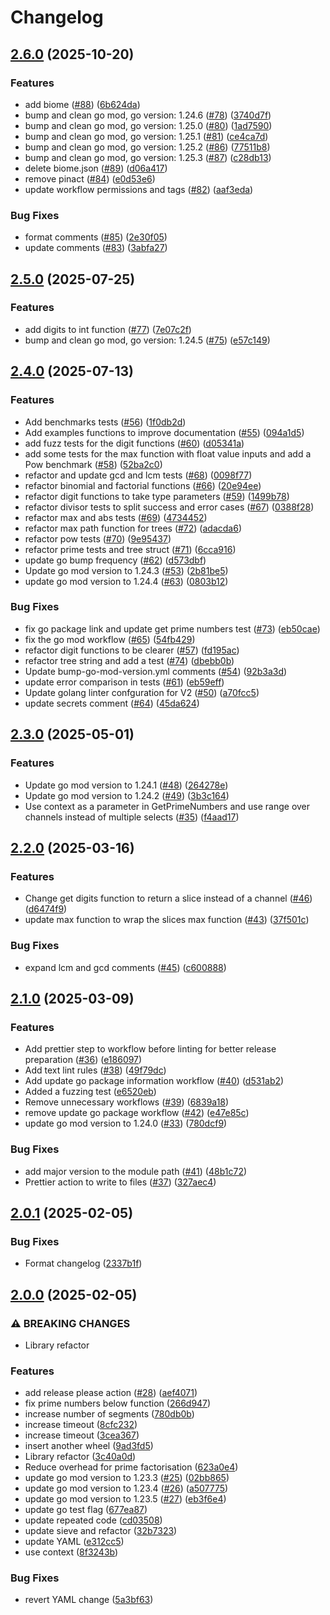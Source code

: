 # Changelog

## [2.6.0](https://github.com/andrew-field/maths/compare/v2.5.0...v2.6.0) (2025-10-20)


### Features

* add biome ([#88](https://github.com/andrew-field/maths/issues/88)) ([6b624da](https://github.com/andrew-field/maths/commit/6b624da59fd5ccbea58dce9c542062c8f77799eb))
* bump and clean go mod, go version: 1.24.6 ([#78](https://github.com/andrew-field/maths/issues/78)) ([3740d7f](https://github.com/andrew-field/maths/commit/3740d7fa4ba6a61d962e5d4a2204c282a272abb2))
* bump and clean go mod, go version: 1.25.0 ([#80](https://github.com/andrew-field/maths/issues/80)) ([1ad7590](https://github.com/andrew-field/maths/commit/1ad759078d5aba1bcd108e184f5facc3d5cb7066))
* bump and clean go mod, go version: 1.25.1 ([#81](https://github.com/andrew-field/maths/issues/81)) ([ce4ca7d](https://github.com/andrew-field/maths/commit/ce4ca7d6ef18fb260acea3f8d1c6fd3e20e1e3d1))
* bump and clean go mod, go version: 1.25.2 ([#86](https://github.com/andrew-field/maths/issues/86)) ([77511b8](https://github.com/andrew-field/maths/commit/77511b85ca8549cc5ad634bfe7403a79d12bbf60))
* bump and clean go mod, go version: 1.25.3 ([#87](https://github.com/andrew-field/maths/issues/87)) ([c28db13](https://github.com/andrew-field/maths/commit/c28db1368b1de91f66592ad420ae7828e793d44c))
* delete biome.json ([#89](https://github.com/andrew-field/maths/issues/89)) ([d06a417](https://github.com/andrew-field/maths/commit/d06a4179c44ff19ab37404a65894b5eac8c24afb))
* remove pinact ([#84](https://github.com/andrew-field/maths/issues/84)) ([e0d53e6](https://github.com/andrew-field/maths/commit/e0d53e63c1fc03b5b22cea1593ae38d6fe8eb3a6))
* update workflow permissions and tags ([#82](https://github.com/andrew-field/maths/issues/82)) ([aaf3eda](https://github.com/andrew-field/maths/commit/aaf3eda8381d823cf7fe1ce5a92b454783de3dd3))


### Bug Fixes

* format comments ([#85](https://github.com/andrew-field/maths/issues/85)) ([2e30f05](https://github.com/andrew-field/maths/commit/2e30f056bc88c05a549a32dce6c9b6eb9935f426))
* update comments ([#83](https://github.com/andrew-field/maths/issues/83)) ([3abfa27](https://github.com/andrew-field/maths/commit/3abfa27bd054faca7583c4d0a633644188df4c1d))

## [2.5.0](https://github.com/andrew-field/maths/compare/v2.4.0...v2.5.0) (2025-07-25)


### Features

* add digits to int function ([#77](https://github.com/andrew-field/maths/issues/77)) ([7e07c2f](https://github.com/andrew-field/maths/commit/7e07c2f1dc4d99e8c405ed0404a6a1519220efda))
* bump and clean go mod, go version: 1.24.5 ([#75](https://github.com/andrew-field/maths/issues/75)) ([e57c149](https://github.com/andrew-field/maths/commit/e57c149fb1f90af5d0632df9fa6294438a3657fb))

## [2.4.0](https://github.com/andrew-field/maths/compare/v2.3.0...v2.4.0) (2025-07-13)


### Features

* Add benchmarks tests ([#56](https://github.com/andrew-field/maths/issues/56)) ([1f0db2d](https://github.com/andrew-field/maths/commit/1f0db2dc957fd1479a240a583d999459004540d5))
* Add examples functions to improve documentation ([#55](https://github.com/andrew-field/maths/issues/55)) ([094a1d5](https://github.com/andrew-field/maths/commit/094a1d54ef84d7f2a44b7fc24ce2baac40832d75))
* add fuzz tests for the digit functions ([#60](https://github.com/andrew-field/maths/issues/60)) ([d05341a](https://github.com/andrew-field/maths/commit/d05341a7b623ba2ccbbdad81c4938256e17c6a2e))
* add some tests for the max function with float value inputs and add a Pow benchmark ([#58](https://github.com/andrew-field/maths/issues/58)) ([52ba2c0](https://github.com/andrew-field/maths/commit/52ba2c00ffb9d3a1e16e48ede9fcdf25bc1f2a87))
* refactor and update gcd and lcm tests ([#68](https://github.com/andrew-field/maths/issues/68)) ([0098f77](https://github.com/andrew-field/maths/commit/0098f776e357c70462ed3ba76afdf5f1bf63e283))
* refactor binomial and factorial functions ([#66](https://github.com/andrew-field/maths/issues/66)) ([20e94ee](https://github.com/andrew-field/maths/commit/20e94ee9ba7c0871d9ab7ed2f32158485664fae3))
* refactor digit functions to take type parameters ([#59](https://github.com/andrew-field/maths/issues/59)) ([1499b78](https://github.com/andrew-field/maths/commit/1499b78bdcc7c7918fae9f4818f8f5dfcc277980))
* refactor divisor tests to split success and error cases ([#67](https://github.com/andrew-field/maths/issues/67)) ([0388f28](https://github.com/andrew-field/maths/commit/0388f28be425be5caeb3295aacd7633c8882bcb3))
* refactor max and abs tests ([#69](https://github.com/andrew-field/maths/issues/69)) ([4734452](https://github.com/andrew-field/maths/commit/47344521bd996e65afcc7a2be3eaa24a2ada788a))
* refactor max path function for trees ([#72](https://github.com/andrew-field/maths/issues/72)) ([adacda6](https://github.com/andrew-field/maths/commit/adacda6283c0403116bfc1beafe7419f166da191))
* refactor pow tests ([#70](https://github.com/andrew-field/maths/issues/70)) ([9e95437](https://github.com/andrew-field/maths/commit/9e95437891afdcbba5922cf082bad571723bd313))
* refactor prime tests and tree struct ([#71](https://github.com/andrew-field/maths/issues/71)) ([6cca916](https://github.com/andrew-field/maths/commit/6cca916df582362c89c0a1ee833166472edd0cab))
* update go bump frequency ([#62](https://github.com/andrew-field/maths/issues/62)) ([d573dbf](https://github.com/andrew-field/maths/commit/d573dbf4a9327d3dbff1a5f3281c09293cab3922))
* Update go mod version to 1.24.3 ([#53](https://github.com/andrew-field/maths/issues/53)) ([2b81be5](https://github.com/andrew-field/maths/commit/2b81be50516db94fe02aea590585526ac68a7ffb))
* update go mod version to 1.24.4 ([#63](https://github.com/andrew-field/maths/issues/63)) ([0803b12](https://github.com/andrew-field/maths/commit/0803b1257cb908fc3fb7531090cc2937d671a7dd))


### Bug Fixes

* fix go package link and update get prime numbers test ([#73](https://github.com/andrew-field/maths/issues/73)) ([eb50cae](https://github.com/andrew-field/maths/commit/eb50cae0641e3dd37bfcc10d8b66b07644b966c7))
* fix the go mod workflow ([#65](https://github.com/andrew-field/maths/issues/65)) ([54fb429](https://github.com/andrew-field/maths/commit/54fb429db5ad6a254a35961b30705f4c539576fb))
* refactor digit functions to be clearer ([#57](https://github.com/andrew-field/maths/issues/57)) ([fd195ac](https://github.com/andrew-field/maths/commit/fd195ac70ec3b9df308b736f46a2d49770fd3095))
* refactor tree string and add a test ([#74](https://github.com/andrew-field/maths/issues/74)) ([dbebb0b](https://github.com/andrew-field/maths/commit/dbebb0b14f3f61f6ebccc299d8cf1731008e59e6))
* Update bump-go-mod-version.yml comments ([#54](https://github.com/andrew-field/maths/issues/54)) ([92b3a3d](https://github.com/andrew-field/maths/commit/92b3a3db0e5a69b94400bced3081142e6e399bdc))
* update error comparison in tests ([#61](https://github.com/andrew-field/maths/issues/61)) ([eb59eff](https://github.com/andrew-field/maths/commit/eb59eff2f6e04a397052fbf6fb9f488c73d9348c))
* Update golang linter confguration for V2 ([#50](https://github.com/andrew-field/maths/issues/50)) ([a70fcc5](https://github.com/andrew-field/maths/commit/a70fcc5638abef94ced3b8f449c1f308bac00559))
* update secrets comment ([#64](https://github.com/andrew-field/maths/issues/64)) ([45da624](https://github.com/andrew-field/maths/commit/45da624f36d4575d25c283df56e6b89ecb96c688))

## [2.3.0](https://github.com/andrew-field/maths/compare/v2.2.0...v2.3.0) (2025-05-01)


### Features

* Update go mod version to 1.24.1 ([#48](https://github.com/andrew-field/maths/issues/48)) ([264278e](https://github.com/andrew-field/maths/commit/264278e0f67cee42053c7af9e27fb3be5b4419ad))
* Update go mod version to 1.24.2 ([#49](https://github.com/andrew-field/maths/issues/49)) ([3b3c164](https://github.com/andrew-field/maths/commit/3b3c164277550c76ce6df34ba08d74131fdbb49d))
* Use context as a parameter in GetPrimeNumbers and use range over channels instead of multiple selects ([#35](https://github.com/andrew-field/maths/issues/35)) ([f4aad17](https://github.com/andrew-field/maths/commit/f4aad178606b234241d894b7ecd5a69f2c4a83a8))

## [2.2.0](https://github.com/andrew-field/maths/compare/v2.1.0...v2.2.0) (2025-03-16)


### Features

* Change get digits function to return a slice instead of a channel ([#46](https://github.com/andrew-field/maths/issues/46)) ([d6474f9](https://github.com/andrew-field/maths/commit/d6474f984dbf3cb0e8637f0bae9d1a515b2e5499))
* update max function to wrap the slices max function ([#43](https://github.com/andrew-field/maths/issues/43)) ([37f501c](https://github.com/andrew-field/maths/commit/37f501c2a7f67b8d985c1940e06f4f89f39616f4))


### Bug Fixes

* expand lcm and gcd comments ([#45](https://github.com/andrew-field/maths/issues/45)) ([c600888](https://github.com/andrew-field/maths/commit/c6008885a67c5f76e384a017acc3fa3324b82882))

## [2.1.0](https://github.com/andrew-field/maths/compare/v2.0.1...v2.1.0) (2025-03-09)


### Features

* Add prettier step to workflow before linting for better release preparation ([#36](https://github.com/andrew-field/maths/issues/36)) ([e186097](https://github.com/andrew-field/maths/commit/e1860979a580739d198f3453094395cae427a15e))
* Add text lint rules ([#38](https://github.com/andrew-field/maths/issues/38)) ([49f79dc](https://github.com/andrew-field/maths/commit/49f79dc1ae40c0ce65cc39366a95fef4dfaceaa4))
* Add update go package information workflow ([#40](https://github.com/andrew-field/maths/issues/40)) ([d531ab2](https://github.com/andrew-field/maths/commit/d531ab26da8089b92261361fccdf905e1615af46))
* Added a fuzzing test ([e6520eb](https://github.com/andrew-field/maths/commit/e6520eb2f37ee05b84094159227e280e785e2f25))
* Remove unnecessary workflows ([#39](https://github.com/andrew-field/maths/issues/39)) ([6839a18](https://github.com/andrew-field/maths/commit/6839a18f21564817ca6364821a67afd9fd272545))
* remove update go package workflow ([#42](https://github.com/andrew-field/maths/issues/42)) ([e47e85c](https://github.com/andrew-field/maths/commit/e47e85c7bcedab9f3e114bbde44db7c7e9ffa6eb))
* update go mod version to 1.24.0 ([#33](https://github.com/andrew-field/maths/issues/33)) ([780dcf9](https://github.com/andrew-field/maths/commit/780dcf93b613aff4b4057f26b5e45dd7c663c10d))


### Bug Fixes

* add major version to the module path ([#41](https://github.com/andrew-field/maths/issues/41)) ([48b1c72](https://github.com/andrew-field/maths/commit/48b1c72515ba62267933413d1100b71ab52c4a36))
* Prettier action to write to files ([#37](https://github.com/andrew-field/maths/issues/37)) ([327aec4](https://github.com/andrew-field/maths/commit/327aec42b29506dda28767561757e24474fe24f5))

## [2.0.1](https://github.com/andrew-field/maths/compare/v2.0.0...v2.0.1) (2025-02-05)


### Bug Fixes

* Format changelog ([2337b1f](https://github.com/andrew-field/maths/commit/2337b1fc2cb42608032f61a889ad6961807b8116))

## [2.0.0](https://github.com/andrew-field/maths/compare/v1.1.1...v2.0.0) (2025-02-05)


### ⚠ BREAKING CHANGES

* Library refactor

### Features

* add release please action ([#28](https://github.com/andrew-field/maths/issues/28)) ([aef4071](https://github.com/andrew-field/maths/commit/aef407131924d11893aa36188e203fa782ec558b))
* fix prime numbers below function ([266d947](https://github.com/andrew-field/maths/commit/266d947efd8c2b6492ef65a9be6636719548d37e))
* increase number of segments ([780db0b](https://github.com/andrew-field/maths/commit/780db0bddaf256a491601003188ac9ef8b80be2e))
* increase timeout ([8cfc232](https://github.com/andrew-field/maths/commit/8cfc232d8214d491c369b356fcb39d94d783b2ea))
* increase timeout ([3cea367](https://github.com/andrew-field/maths/commit/3cea367b3f0206e10f5ed28439f01474c0df138f))
* insert another wheel ([9ad3fd5](https://github.com/andrew-field/maths/commit/9ad3fd571ccf92d8357bf7c02a6dd5ae5959f4b6))
* Library refactor ([3c40a0d](https://github.com/andrew-field/maths/commit/3c40a0dedd16db64e1097f97c69b2e4c3da90461))
* Reduce overhead for prime factorisation ([623a0e4](https://github.com/andrew-field/maths/commit/623a0e418cbb73ae63e194e068c377c76c0d800c))
* update go mod version to 1.23.3 ([#25](https://github.com/andrew-field/maths/issues/25)) ([02bb865](https://github.com/andrew-field/maths/commit/02bb865077b291ae6a01d9b8525f76ee0d8b6f96))
* update go mod version to 1.23.4 ([#26](https://github.com/andrew-field/maths/issues/26)) ([a507775](https://github.com/andrew-field/maths/commit/a507775bc0fae973449b405f99fc9e63aa9bf662))
* update go mod version to 1.23.5 ([#27](https://github.com/andrew-field/maths/issues/27)) ([eb3f6e4](https://github.com/andrew-field/maths/commit/eb3f6e43598c03b3f1787ab6fb49774cce9ac4c7))
* update go test flag ([677ea87](https://github.com/andrew-field/maths/commit/677ea87daa9ebcbb54f8ca8ec2fb95e2e046ab94))
* update repeated code ([cd03508](https://github.com/andrew-field/maths/commit/cd03508267ca85df7908f668c3eea2f924fa9d3f))
* update sieve and refactor ([32b7323](https://github.com/andrew-field/maths/commit/32b7323aaa4dc23ad2328c0d26232ce15d8883f3))
* update YAML ([e312cc5](https://github.com/andrew-field/maths/commit/e312cc57a0d0ab42304c46bdd2429b60354c0981))
* use context ([8f3243b](https://github.com/andrew-field/maths/commit/8f3243b2dbb7e7f00b84f707853fe12a317ff18d))

### Bug Fixes

* revert YAML change ([5a3bf63](https://github.com/andrew-field/maths/commit/5a3bf633401d9a89c264e035930b9efb824800ac))
